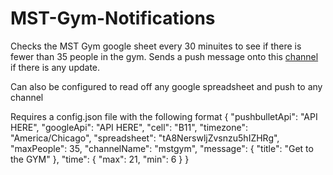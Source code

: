 # MST-Gym-Notifications

Checks the MST Gym google sheet every 30 minuites to see if there is fewer than 35 people in the gym.
Sends a push message onto this [channel](https://www.pushbullet.com/channel) if there is any update.

Can also be configured to read off any google spreadsheet and push to any channel

Requires a config.json file with the following format
{
  "pushbulletApi": "API HERE",
  "googleApi": "API HERE",
  "cell": "B11",
  "timezone": "America/Chicago",
  "spreadsheet": "tA8NerswljZvsnzu5hIZHRg",
  "maxPeople": 35,
  "channelName": "mstgym",
  "message": {
    "title": "Get to the GYM"
  },
  "time": {
    "max": 21,
    "min": 6
  }
  }
